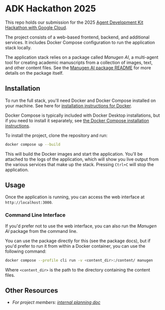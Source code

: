 # ADK Hackathon 2025

This repo holds our submission for the 2025 [Agent Development Kit Hackathon with Google Cloud](https://googlecloudmultiagents.devpost.com/).

The project consists of a web-based frontend, backend, and additional services.
It includes Docker Compose configuration to run the application stack locally.

The application stack relies on a package called *Manugen AI*, a multi-agent tool for creating academic manuscripts from a collection of images, text, and other content files.
See the [Manugen AI package README](packages/manugen-ai/README.md) for more details on the package itself.

## Installation

To run the full stack, you'll need Docker and Docker Compose installed on your machine.
See here for [installation instructions for Docker](https://docs.docker.com/get-docker/).

Docker Compose is typically included with Docker Desktop installations, but if you need to install it separately, see [the Docker Compose installation instructions](https://docs.docker.com/compose/install/).

To install the project, clone the repository and run:

```bash
docker compose up --build
```

This will build the Docker images and start the application.
You'll be attached to the logs of the application, which will show you live output from the various services that make up the stack.
Pressing `Ctrl+C` will stop the application.


## Usage

Once the application is running, you can access the web interface at `http://localhost:3000`.

### Command Line Interface

If you'd prefer not to use the web interface, you can also run the *Manugen AI* package from the command line.

You can use the package directly for this (see the package docs), but if you'd prefer to run it from within a Docker container, you can use the following command:

```bash
docker compose --profile cli run -v <content_dir>:/content/ manugen
```

Where `<content_dir>` is the path to the directory containing the content files.


## Other Resources

- *For project members: [internal planning doc](https://olucdenver.sharepoint.com/:w:/r/sites/CenterforHealthAI939-SoftwareEngineering/Shared%20Documents/Software%20Engineering/Projects/PivLab%20-%20ADK%20Hackathon/Agent%20Development%20Kit%20Hackathon%20with%20Google%20Cloud.docx?d=w0cfff935f2754c3492489ef5b15fe2f4&csf=1&web=1&e=NRM3en)*
